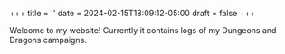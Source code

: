 +++
title = ''
date = 2024-02-15T18:09:12-05:00
draft = false
+++

Welcome to my website! Currently it contains logs of my Dungeons and Dragons campaigns.
